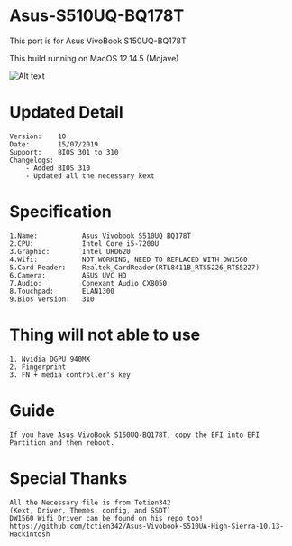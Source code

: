 # Asus-S510UQ-BQ178T
This port is for Asus VivoBook S150UQ-BQ178T 

This build running on MacOS 12.14.5 (Mojave)

![Alt text](https://cdn.macrumors.com/article-new/2018/01/macos_mojave_roundup.jpg)

# Updated Detail

    Version:    10
    Date:       15/07/2019
    Support:    BIOS 301 to 310
    Changelogs:
        - Added BIOS 310
        - Updated all the necessary kext

# Specification

    1.Name:           Asus Vivobook S510UQ BQ178T
    2.CPU:            Intel Core i5-7200U
    3.Graphic:        Intel UHD620
    4.Wifi:           NOT WORKING, NEED TO REPLACED WITH DW1560
    5.Card Reader:    Realtek_CardReader(RTL8411B_RTS5226_RTS5227)
    6.Camera:         ASUS UVC HD
    7.Audio:          Conexant Audio CX8050
    8.Touchpad:       ELAN1300
    9.Bios Version:   310

# Thing will not able to use

    1. Nvidia DGPU 940MX
    2. Fingerprint
    3. FN + media controller's key

# Guide 

    If you have Asus VivoBook S150UQ-BQ178T, copy the EFI into EFI Partition and then reboot. 

# Special Thanks
    All the Necessary file is from Tetien342 
    (Kext, Driver, Themes, config, and SSDT)
    DW1560 Wifi Driver can be found on his repo too!
    https://github.com/tctien342/Asus-Vivobook-S510UA-High-Sierra-10.13-Hackintosh
    

    
